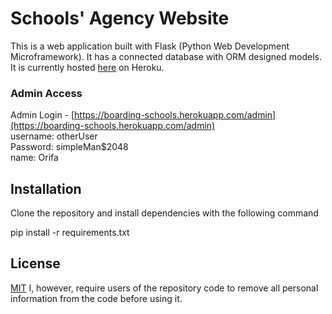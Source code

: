 # Schools' Agency Website

This is a web application built with Flask (Python Web Development Microframework). It has a connected database with ORM designed models. It is currently hosted [here](https://boarding-schools.herokuapp.com/) on Heroku.

### Admin Access

Admin Login - [https://boarding-schools.herokuapp.com/admin](https://boarding-schools.herokuapp.com/admin)  
username: otherUser  
Password: simpleMan$2048  
name: Orifa

## Installation

Clone the repository and install dependencies with the following command

pip install -r requirements.txt

## License

[MIT](https://choosealicense.com/licenses/mit/)
I, however, require users of the repository code to remove all personal information from the code before using it.
